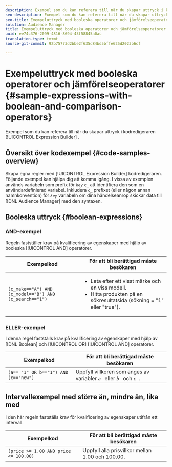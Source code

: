 ```yaml
---
description: Exempel som du kan referera till när du skapar uttryck i kodredigeraren i Expression Builder.
seo-description: Exempel som du kan referera till när du skapar uttryck i kodredigeraren i Expression Builder.
seo-title: Exempeluttryck med booleska operatorer och jämförelseoperatorer
solution: Audience Manager
title: Exempeluttryck med booleska operatorer och jämförelseoperatorer
uuid: ee74c376-2099-4816-8694-43f58845a0ac
translation-type: tm+mt
source-git-commit: 92b75773d2bbe2f635d84bd5bffe625d2023b6cf

---
```



# Exempeluttryck med booleska operatorer och jämförelseoperatorer {#sample-expressions-with-boolean-and-comparison-operators}

Exempel som du kan referera till när du skapar uttryck i kodredigeraren [!UICONTROL Expression Builder] .

## Översikt över kodexempel {#code-samples-overview}

<!-- r_tb_expression_samples.xml -->

Skapa egna regler med [!UICONTROL Expression Builder] kodredigeraren. Följande exempel kan hjälpa dig att komma igång. I vissa av exemplen används variabeln som prefix för *`key`* `c_` att identifiera den som en användardefinierad variabel. Inkludera `c_` prefixet (eller någon annan namnkonvention) för *`key`* variabeln om dina händelseanrop skickar data till [!DNL Audience Manager] med den syntaxen.

## Booleska uttryck {#boolean-expressions}

### AND-exempel

Regeln fastställer krav på kvalificering av egenskaper med hjälp av booleska [!UICONTROL AND] operatorer.

<table id="table_7C5E23EC9E0F43B182EA9771D7BB6E87"> 
 <thead> 
  <tr> 
   <th colname="col1" class="entry"> Exempelkod </th> 
   <th colname="col2" class="entry"> För att bli berättigad måste besökaren </th> 
  </tr> 
 </thead>
 <tbody> 
  <tr> 
   <td colname="col1"><code>(c_make=="A") AND (c_model=="B") AND (c_search=="1")</code> </td> 
   <td colname="col2"> 
    <ul id="ul_F1BB5084FB794BE7A3569F9C106FC481"> 
     <li id="li_56E8C3BACF1C4B33A46CF92C51FF2286">Leta efter ett visst märke och en viss modell. </li> 
     <li id="li_DD55F053BFCF4B0888B6994013000DB2">Hitta produkten på en sökresultatsida (sökning = "1" eller "true"). </li> 
    </ul> </td> 
  </tr> 
 </tbody> 
</table>

### ELLER-exempel

I denna regel fastställs krav på kvalificering av egenskaper med hjälp av [!DNL Boolean] och [!UICONTROL OR] [!UICONTROL AND] operatorer.

<table id="table_6E8BA5EE1D7F4DCC9A92074D0C2C050E"> 
 <thead> 
  <tr> 
   <th colname="col1" class="entry"> Exempelkod </th> 
   <th colname="col2" class="entry"> För att bli berättigad måste besökaren </th> 
  </tr> 
 </thead>
 <tbody> 
  <tr> 
   <td colname="col1"><code>(a== "1" OR b=="1") AND (c=="new")</code> </td> 
   <td colname="col2"> Uppfyll villkoren som anges av variabler <code><i>a </i></code> eller <code><i>b </i></code> och <code><i>c </i></code>. </td> 
  </tr> 
 </tbody> 
</table>

## Intervallexempel med större än, mindre än, lika med

I den här regeln fastställs krav för kvalificering av egenskaper utifrån ett intervall.

<table id="table_988DE28E35D94348ADD334FB4C9F68D3"> 
 <thead> 
  <tr> 
   <th colname="col1" class="entry"> Exempelkod </th> 
   <th colname="col2" class="entry"> För att bli berättigad måste besökaren </th> 
  </tr> 
 </thead>
 <tbody> 
  <tr> 
   <td colname="col1"><code>(price &gt;= 1.00 AND price &lt;= 100.00)</code> </td> 
   <td colname="col2"> Uppfyll alla prisvillkor mellan 1.00 och 100.00. </td> 
  </tr> 
 </tbody> 
</table>